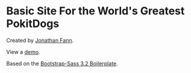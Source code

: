 Basic Site For the World's Greatest PokitDogs
================

Created by [Jonathan Fann](http://www.jonathanfanndesign.com).

View a [demo](http://little-dogs.legendofchin97.mixture.io/).

Based on the [Bootstrap-Sass 3.2 Boilerplate](www.kikedomingo.com).